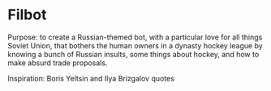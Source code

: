 # Filbot
Purpose: to create a Russian-themed bot, with a particular love
for all things Soviet Union, that bothers the human owners
in a dynasty hockey league by knowing a bunch of Russian insults,
some things about hockey, and how to make absurd trade proposals.

Inspiration: Boris Yeltsin and Ilya Brizgalov quotes
